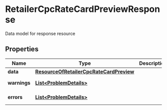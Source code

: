

# RetailerCpcRateCardPreviewResponse

Data model for response resource

## Properties

| Name | Type | Description | Notes |
|------------ | ------------- | ------------- | -------------|
|**data** | [**ResourceOfRetailerCpcRateCardPreview**](ResourceOfRetailerCpcRateCardPreview.md) |  |  [optional] |
|**warnings** | [**List&lt;ProblemDetails&gt;**](ProblemDetails.md) |  |  [optional] [readonly] |
|**errors** | [**List&lt;ProblemDetails&gt;**](ProblemDetails.md) |  |  [optional] [readonly] |



